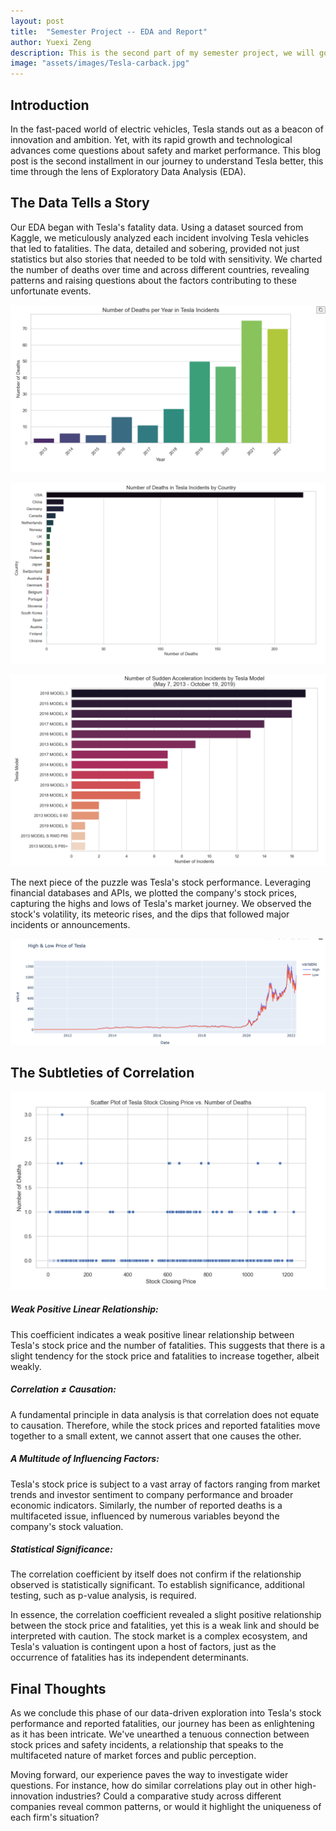 ```yaml
---
layout: post
title:  "Semester Project -- EDA and Report"
author: Yuexi Zeng
description: This is the second part of my semester project, we will go through the exploratory data analysis process"
image: "assets/images/Tesla-carback.jpg"
---
```


## Introduction
In the fast-paced world of electric vehicles, Tesla stands out as a beacon of innovation and ambition. Yet, with its rapid growth and technological advances come questions about safety and market performance. This blog post is the second installment in our journey to understand Tesla better, this time through the lens of Exploratory Data Analysis (EDA).




## The Data Tells a Story

Our EDA began with Tesla's fatality data. Using a dataset sourced from Kaggle, we meticulously analyzed each incident involving Tesla vehicles that led to fatalities. The data, detailed and sobering, provided not just statistics but also stories that needed to be told with sensitivity. We charted the number of deaths over time and across different countries, revealing patterns and raising questions about the factors contributing to these unfortunate events.


![Tesla Number of Death per Year](https://github.com/zyuexi2/yuexizeng.github.io/blob/main/assets/images/death-year.png?raw=true)

![Tesla Number of Death by Country](https://github.com/zyuexi2/yuexizeng.github.io/blob/main/assets/images/death-country.png?raw=true)

![Tesla Number of Incidents by Models](https://github.com/zyuexi2/yuexizeng.github.io/blob/main/assets/images/model-incidents.png?raw=true)

The next piece of the puzzle was Tesla's stock performance. Leveraging financial databases and APIs, we plotted the company's stock prices, capturing the highs and lows of Tesla's market journey. We observed the stock's volatility, its meteoric rises, and the dips that followed major incidents or announcements.


![High & Low Price of Tesla](https://github.com/zyuexi2/yuexizeng.github.io/blob/main/assets/images/stock1.png?raw=true)




## The Subtleties of Correlation



![Scatter Plot](https://github.com/zyuexi2/yuexizeng.github.io/blob/main/assets/images/correlation.png?raw=true)


##### Weak Positive Linear Relationship: 
This coefficient indicates a weak positive linear relationship between Tesla's stock price and the number of fatalities. This suggests that there is a slight tendency for the stock price and fatalities to increase together, albeit weakly.

##### Correlation ≠ Causation: 
A fundamental principle in data analysis is that correlation does not equate to causation. Therefore, while the stock prices and reported fatalities move together to a small extent, we cannot assert that one causes the other.

##### A Multitude of Influencing Factors: 
Tesla's stock price is subject to a vast array of factors ranging from market trends and investor sentiment to company performance and broader economic indicators. Similarly, the number of reported deaths is a multifaceted issue, influenced by numerous variables beyond the company's stock valuation.

##### Statistical Significance: 
The correlation coefficient by itself does not confirm if the relationship observed is statistically significant. To establish significance, additional testing, such as p-value analysis, is required.


In essence, the correlation coefficient revealed a slight positive relationship between the stock price and fatalities, yet this is a weak link and should be interpreted with caution. The stock market is a complex ecosystem, and Tesla's valuation is contingent upon a host of factors, just as the occurrence of fatalities has its independent determinants.






## Final Thoughts


As we conclude this phase of our data-driven exploration into Tesla's stock performance and reported fatalities, our journey has been as enlightening as it has been intricate. We've unearthed a tenuous connection between stock prices and safety incidents, a relationship that speaks to the multifaceted nature of market forces and public perception. 

Moving forward, our experience paves the way to investigate wider questions. For instance, how do similar correlations play out in other high-innovation industries? Could a comparative study across different companies reveal common patterns, or would it highlight the uniqueness of each firm's situation?








